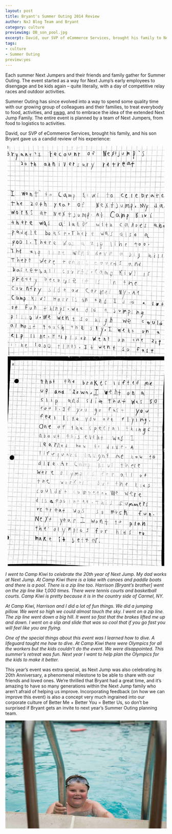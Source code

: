 ```yaml
---
layout: post
title: Bryant's Summer Outing 2014 Review
author: NxJ Blog Team and Bryant
category: culture
previewimg: DB_son_pool.jpg
excerpt: David, our SVP of eCommerce Services, brought his family to Next Jump's annual Summer Outing in upstate New York.  Here is what his son Bryant wrote up in a candid review of his experience at Camp Kiwi, including the zipline and the jumping pillow.
tags:
- culture
- Summer Outing
preview:yes
---
```


Each summer Next Jumpers and their friends and family gather for Summer Outing.  The event started as a way for Next Jump’s early employees to disengage and be kids again – quite literally, with a day of competitive relay races and outdoor activities.

Summer Outing has since evolved into a way to spend some quality time with our growing group of colleagues and their families, to treat everybody to food, activities, and <a href="https://twitter.com/dberney/status/490993967270359041">swag</a>, and to embrace the idea of the extended Next Jump Family.  The entire event is planned by a team of Next Jumpers, from food to logistics to activities.

David, our SVP of eCommerce Services, brought his family, and his son Bryant gave us a candid review of his experience:

![Bryant's Note, Pg 1](/images/outing_account_pg1.jpg)
![Bryant's Note, Pg 2](/images/outing_account_pg2.jpg)

*I went to Camp Kiwi to celebrate the 20th year of Next Jump.  My dad works at Next Jump. At Camp Kiwi there is a lake with canoes and paddle boats and there is a pool. There is a zip line too. Harrison [Bryant’s brother] went on the zip line like 1,000 times. There were tennis courts and basketball courts. Camp Kiwi is pretty because it is in the country side of Carmel, NY.*

*At Camp Kiwi, Harrison and I did a lot of fun things. We did a jumping pillow. We went so high we could almost touch the sky. I went on a zip line. The zip line went down a big hill. It went so fast that the brakes lifted me up and down. I went on a slip and slide that was so cool that if you go fast you will feel like you are flying.*

*One of the special things about this event was I learned how to dive. A lifeguard taught me how to dive. At Camp Kiwi there were Olympics for all the workers but the kids couldn’t do the event.  We were disappointed.  This summer’s retreat was fun. Next year I want to help plan the Olympics for the kids to make it better.*

This year’s event was extra special, as Next Jump was also celebrating its 20th Anniversary, a phenomenal milestone to be able to share with our friends and loved ones.   We’re thrilled that Bryant had a great time, and it’s amazing to have so many generations within the Next Jump family who aren’t afraid of helping us improve.  Incorporating feedback (on how we can improve this event) is also a concept very much ingrained into our corporate culture of Better Me + Better You = Better Us, so don’t be surprised if Bryant gets an invite to next year’s Summer Outing planning team. 

![Bryant](/images/DB_son_pool.jpg)
